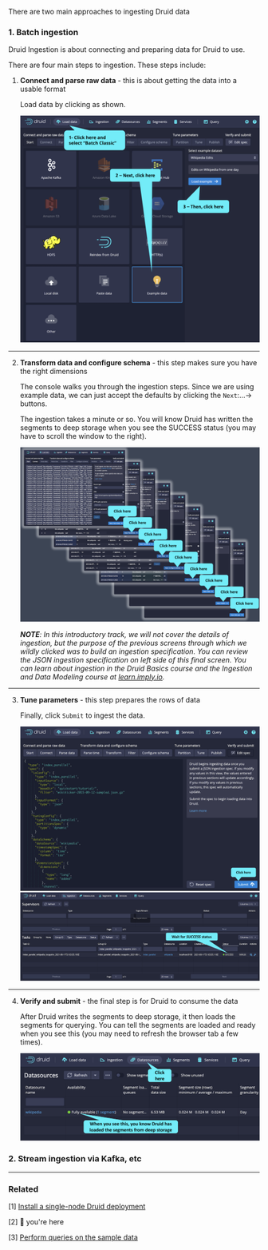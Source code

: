 There are two main approaches to ingesting Druid data

### 1. Batch ingestion

Druid Ingestion is about connecting and preparing data for Druid to use.

There are four main steps to ingestion. These steps include:

1. **Connect and parse raw data** - this is about getting the data into a usable format

   Load data by clicking as shown.

   ![step-1](./images/2-ingestion/step-1.png)

<hr/>

2. **Transform data and configure schema** - this step makes sure you have the right dimensions

   The console walks you through the ingestion steps. Since we are using example data, we can just accept the defaults by clicking the `Next`:...-> buttons.

   The ingestion takes a minute or so. You will know Druid has written the segments to deep storage when you see the SUCCESS status (you may have to scroll the window to the right).

   ![step-2](./images/2-ingestion/step-2.png)

   _**NOTE**: In this introductory track, we will not cover the details of ingestion, but the purpose of the previous screens through which we wildly clicked was to build an ingestion specification. You can review the JSON ingestion specification on left side of this final screen. You can learn about ingestion in the Druid Basics course and the Ingestion and Data Modeling course at [learn.imply.io](https://learn.imply.io/)._

<hr/>

3. **Tune parameters** - this step prepares the rows of data

   Finally, click `Submit` to ingest the data.

   ![step-3.1](./images/2-ingestion/step-3.1.png)
   ![step-3.2](./images/2-ingestion/step-3.2.png)

<hr/>

4. **Verify and submit** - the final step is for Druid to consume the data

   After Druid writes the segments to deep storage, it then loads the segments for querying. You can tell the segments are loaded and ready when you see this (you may need to refresh the browser tab a few times).

   ![step-4](./images/2-ingestion/step-4.png)

### 2. Stream ingestion via Kafka, etc

<hr/>

### Related

[1] [Install a single-node Druid deployment](1-installation.md)

[2] 📍 you're here

[3] [Perform queries on the sample data](3-querying.md)

